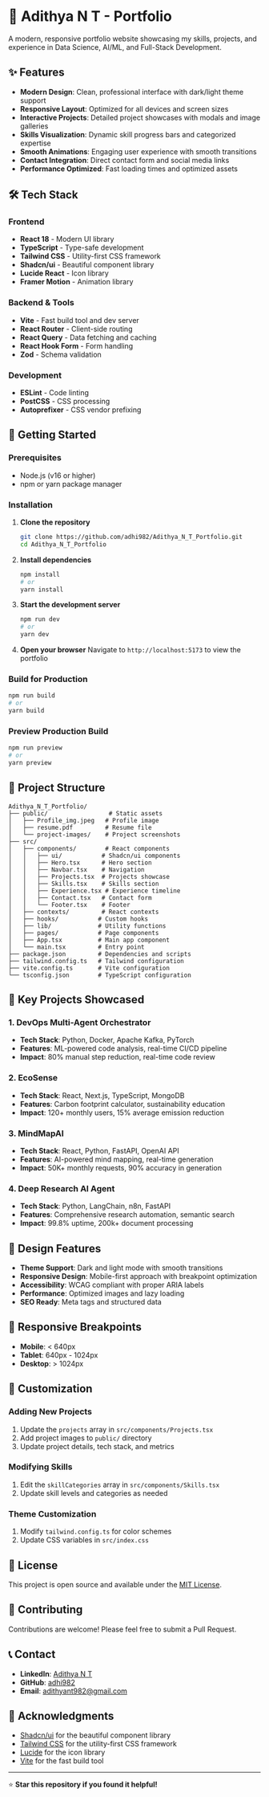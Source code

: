 # 🚀 Adithya N T - Portfolio

A modern, responsive portfolio website showcasing my skills, projects, and experience in Data Science, AI/ML, and Full-Stack Development.

## ✨ Features

- **Modern Design**: Clean, professional interface with dark/light theme support
- **Responsive Layout**: Optimized for all devices and screen sizes
- **Interactive Projects**: Detailed project showcases with modals and image galleries
- **Skills Visualization**: Dynamic skill progress bars and categorized expertise
- **Smooth Animations**: Engaging user experience with smooth transitions
- **Contact Integration**: Direct contact form and social media links
- **Performance Optimized**: Fast loading times and optimized assets

## 🛠️ Tech Stack

### Frontend
- **React 18** - Modern UI library
- **TypeScript** - Type-safe development
- **Tailwind CSS** - Utility-first CSS framework
- **Shadcn/ui** - Beautiful component library
- **Lucide React** - Icon library
- **Framer Motion** - Animation library

### Backend & Tools
- **Vite** - Fast build tool and dev server
- **React Router** - Client-side routing
- **React Query** - Data fetching and caching
- **React Hook Form** - Form handling
- **Zod** - Schema validation

### Development
- **ESLint** - Code linting
- **PostCSS** - CSS processing
- **Autoprefixer** - CSS vendor prefixing

## 🚀 Getting Started

### Prerequisites
- Node.js (v16 or higher)
- npm or yarn package manager

### Installation

1. **Clone the repository**
   ```bash
   git clone https://github.com/adhi982/Adithya_N_T_Portfolio.git
   cd Adithya_N_T_Portfolio
   ```

2. **Install dependencies**
   ```bash
   npm install
   # or
   yarn install
   ```

3. **Start the development server**
   ```bash
   npm run dev
   # or
   yarn dev
   ```

4. **Open your browser**
   Navigate to `http://localhost:5173` to view the portfolio

### Build for Production

```bash
npm run build
# or
yarn build
```

### Preview Production Build

```bash
npm run preview
# or
yarn preview
```

## 📁 Project Structure

```
Adithya_N_T_Portfolio/
├── public/                 # Static assets
│   ├── Profile_img.jpeg   # Profile image
│   ├── resume.pdf         # Resume file
│   └── project-images/    # Project screenshots
├── src/
│   ├── components/        # React components
│   │   ├── ui/           # Shadcn/ui components
│   │   ├── Hero.tsx      # Hero section
│   │   ├── Navbar.tsx    # Navigation
│   │   ├── Projects.tsx  # Projects showcase
│   │   ├── Skills.tsx    # Skills section
│   │   ├── Experience.tsx # Experience timeline
│   │   ├── Contact.tsx   # Contact form
│   │   └── Footer.tsx    # Footer
│   ├── contexts/         # React contexts
│   ├── hooks/           # Custom hooks
│   ├── lib/             # Utility functions
│   ├── pages/           # Page components
│   ├── App.tsx          # Main app component
│   └── main.tsx         # Entry point
├── package.json         # Dependencies and scripts
├── tailwind.config.ts   # Tailwind configuration
├── vite.config.ts       # Vite configuration
└── tsconfig.json        # TypeScript configuration
```

## 🎯 Key Projects Showcased

### 1. DevOps Multi-Agent Orchestrator
- **Tech Stack**: Python, Docker, Apache Kafka, PyTorch
- **Features**: ML-powered code analysis, real-time CI/CD pipeline
- **Impact**: 80% manual step reduction, real-time code review

### 2. EcoSense
- **Tech Stack**: React, Next.js, TypeScript, MongoDB
- **Features**: Carbon footprint calculator, sustainability education
- **Impact**: 120+ monthly users, 15% average emission reduction

### 3. MindMapAI
- **Tech Stack**: React, Python, FastAPI, OpenAI API
- **Features**: AI-powered mind mapping, real-time generation
- **Impact**: 50K+ monthly requests, 90% accuracy in generation

### 4. Deep Research AI Agent
- **Tech Stack**: Python, LangChain, n8n, FastAPI
- **Features**: Comprehensive research automation, semantic search
- **Impact**: 99.8% uptime, 200k+ document processing

## 🎨 Design Features

- **Theme Support**: Dark and light mode with smooth transitions
- **Responsive Design**: Mobile-first approach with breakpoint optimization
- **Accessibility**: WCAG compliant with proper ARIA labels
- **Performance**: Optimized images and lazy loading
- **SEO Ready**: Meta tags and structured data

## 📱 Responsive Breakpoints

- **Mobile**: < 640px
- **Tablet**: 640px - 1024px
- **Desktop**: > 1024px

## 🔧 Customization

### Adding New Projects
1. Update the `projects` array in `src/components/Projects.tsx`
2. Add project images to `public/` directory
3. Update project details, tech stack, and metrics

### Modifying Skills
1. Edit the `skillCategories` array in `src/components/Skills.tsx`
2. Update skill levels and categories as needed

### Theme Customization
1. Modify `tailwind.config.ts` for color schemes
2. Update CSS variables in `src/index.css`

## 📄 License

This project is open source and available under the [MIT License](LICENSE).

## 🤝 Contributing

Contributions are welcome! Please feel free to submit a Pull Request.

## 📞 Contact

- **LinkedIn**: [Adithya N T](https://www.linkedin.com/in/adithya982/)
- **GitHub**: [adhi982](https://github.com/adhi982)
- **Email**: adithyant982@gmail.com

## 🙏 Acknowledgments

- [Shadcn/ui](https://ui.shadcn.com/) for the beautiful component library
- [Tailwind CSS](https://tailwindcss.com/) for the utility-first CSS framework
- [Lucide](https://lucide.dev/) for the icon library
- [Vite](https://vitejs.dev/) for the fast build tool

---

⭐ **Star this repository if you found it helpful!**
